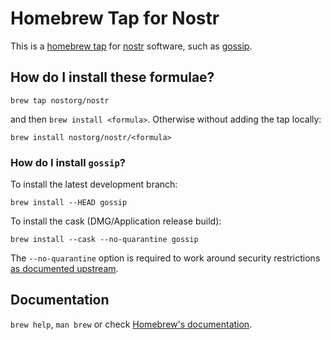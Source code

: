 # Homebrew Tap for Nostr

This is a [homebrew tap](https://docs.brew.sh/Taps) for [nostr](https://nostr.com/) software, such as [gossip](https://github.com/mikedilger/gossip).

## How do I install these formulae?

```
brew tap nostorg/nostr
```

and then `brew install <formula>`. Otherwise without adding the tap locally:

```
brew install nostorg/nostr/<formula>
```

### How do I install `gossip`?

To install the latest development branch:

```
brew install --HEAD gossip
```

To install the cask (DMG/Application release build):

```
brew install --cask --no-quarantine gossip
```

The `--no-quarantine` option is required to work around security restrictions [as documented upstream](https://github.com/mikedilger/gossip/blob/master/packaging/macos/README.macos.txt).

## Documentation

`brew help`, `man brew` or check [Homebrew's documentation](https://docs.brew.sh).
